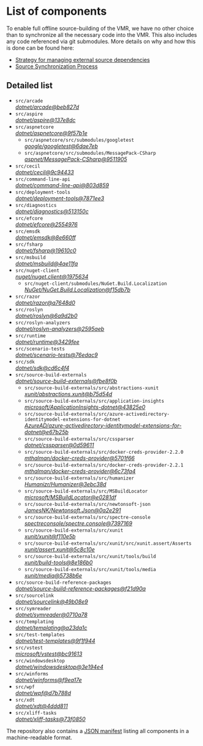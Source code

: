 ﻿# List of components

To enable full offline source-building of the VMR, we have no other choice than to synchronize all the necessary code into the VMR. This also includes any code referenced via git submodules. More details on why and how this is done can be found here:
- [Strategy for managing external source dependencies](src/arcade/Documentation/UnifiedBuild/VMR-Strategy-For-External-Source.md)
- [Source Synchronization Process](src/arcade/Documentation/UnifiedBuild/VMR-Design-And-Operation.md#source-synchronization-process)

## Detailed list

<!-- component list beginning -->
- `src/arcade`  
*[dotnet/arcade@beb827d](https://github.com/dotnet/arcade/tree/beb827ded6acdff8c7333dfc6583cc984a8f2620)*
- `src/aspire`  
*[dotnet/aspire@137e8dc](https://github.com/dotnet/aspire/tree/137e8dcae0a7b22c05f48c4e7a5d36fe3f00a8d7)*
- `src/aspnetcore`  
*[dotnet/aspnetcore@9f57b1e](https://github.com/dotnet/aspnetcore/tree/9f57b1ed7a4adab022ec5d227723f23862aad0e3)*
    - `src/aspnetcore/src/submodules/googletest`  
    *[google/googletest@6dae7eb](https://github.com/google/googletest/tree/6dae7eb4a5c3a169f3e298392bff4680224aa94a)*
    - `src/aspnetcore/src/submodules/MessagePack-CSharp`  
    *[aspnet/MessagePack-CSharp@9511905](https://github.com/aspnet/MessagePack-CSharp/tree/95119056ee8f4da1714b055a4f16893afaa73af7)*
- `src/cecil`  
*[dotnet/cecil@9c94433](https://github.com/dotnet/cecil/tree/9c9443396f8deacceb8edb169890e52aac25f311)*
- `src/command-line-api`  
*[dotnet/command-line-api@803d859](https://github.com/dotnet/command-line-api/tree/803d8598f98fb4efd94604b32627ee9407f246db)*
- `src/deployment-tools`  
*[dotnet/deployment-tools@7871ee3](https://github.com/dotnet/deployment-tools/tree/7871ee378dce87b64d930d4f33dca9c888f4034d)*
- `src/diagnostics`  
*[dotnet/diagnostics@513150c](https://github.com/dotnet/diagnostics/tree/513150c2f25077b1fcb194407e53c433c975f39b)*
- `src/efcore`  
*[dotnet/efcore@2554976](https://github.com/dotnet/efcore/tree/25549764f647963ea6a7cc0e8bd23c349fd66b87)*
- `src/emsdk`  
*[dotnet/emsdk@8e660ff](https://github.com/dotnet/emsdk/tree/8e660ff41e91879977e3a9d837e068bd72234c26)*
- `src/fsharp`  
*[dotnet/fsharp@19610c0](https://github.com/dotnet/fsharp/tree/19610c0b654766eec49d044cb97ca6eaa2a63d16)*
- `src/msbuild`  
*[dotnet/msbuild@4ae11fa](https://github.com/dotnet/msbuild/tree/4ae11fa8e4a86aef804cc79a42102641ad528106)*
- `src/nuget-client`  
*[nuget/nuget.client@1975634](https://github.com/nuget/nuget.client/tree/19756345139c45de23bd196e9b4be01d48e84fdd)*
    - `src/nuget-client/submodules/NuGet.Build.Localization`  
    *[NuGet/NuGet.Build.Localization@f15db7b](https://github.com/NuGet/NuGet.Build.Localization/tree/f15db7b7c6f5affbea268632ef8333d2687c8031)*
- `src/razor`  
*[dotnet/razor@a7648d0](https://github.com/dotnet/razor/tree/a7648d0ddc50f60c651bc2a25f4f36bdc2b496d7)*
- `src/roslyn`  
*[dotnet/roslyn@6a9d2b0](https://github.com/dotnet/roslyn/tree/6a9d2b077973e31b213517579f674b461053ac1c)*
- `src/roslyn-analyzers`  
*[dotnet/roslyn-analyzers@2595aeb](https://github.com/dotnet/roslyn-analyzers/tree/2595aeb5e9a506f3f845c01be18d70ded045e33a)*
- `src/runtime`  
*[dotnet/runtime@3429fee](https://github.com/dotnet/runtime/tree/3429fee9ed58213a8916e1e2aa921fda6ba24aa2)*
- `src/scenario-tests`  
*[dotnet/scenario-tests@76edac9](https://github.com/dotnet/scenario-tests/tree/76edac963b2c6296018c7bf1e04a03c8488076d3)*
- `src/sdk`  
*[dotnet/sdk@cd6c4f4](https://github.com/dotnet/sdk/tree/cd6c4f456d7becca490f68766d49d844b45941a7)*
- `src/source-build-externals`  
*[dotnet/source-build-externals@fbe8f0b](https://github.com/dotnet/source-build-externals/tree/fbe8f0b52ae0e083461d89db7229f6d70e874644)*
    - `src/source-build-externals/src/abstractions-xunit`  
    *[xunit/abstractions.xunit@b75d54d](https://github.com/xunit/abstractions.xunit/tree/b75d54d73b141709f805c2001b16f3dd4d71539d)*
    - `src/source-build-externals/src/application-insights`  
    *[microsoft/ApplicationInsights-dotnet@43825e0](https://github.com/microsoft/ApplicationInsights-dotnet/tree/43825e06a22cdfb702fc199a7ba99a7d541d48c6)*
    - `src/source-build-externals/src/azure-activedirectory-identitymodel-extensions-for-dotnet`  
    *[AzureAD/azure-activedirectory-identitymodel-extensions-for-dotnet@e67b25b](https://github.com/AzureAD/azure-activedirectory-identitymodel-extensions-for-dotnet/tree/e67b25be77532af9ba405670b34b4d263d505fde)*
    - `src/source-build-externals/src/cssparser`  
    *[dotnet/cssparser@0d59611](https://github.com/dotnet/cssparser/tree/0d59611784841735a7778a67aa6e9d8d000c861f)*
    - `src/source-build-externals/src/docker-creds-provider-2.2.0`  
    *[mthalman/docker-creds-provider@5701f66](https://github.com/mthalman/docker-creds-provider/tree/5701f6667c1fbd805684857baaa860383bbdfed7)*
    - `src/source-build-externals/src/docker-creds-provider-2.2.1`  
    *[mthalman/docker-creds-provider@6c73fa4](https://github.com/mthalman/docker-creds-provider/tree/6c73fa4784795ae07f49305a057abf5c473d2adb)*
    - `src/source-build-externals/src/humanizer`  
    *[Humanizr/Humanizer@3ebc38d](https://github.com/Humanizr/Humanizer/tree/3ebc38de585fc641a04b0e78ed69468453b0f8a1)*
    - `src/source-build-externals/src/MSBuildLocator`  
    *[microsoft/MSBuildLocator@e0281df](https://github.com/microsoft/MSBuildLocator/tree/e0281df33274ac3c3e22acc9b07dcb4b31d57dc0)*
    - `src/source-build-externals/src/newtonsoft-json`  
    *[JamesNK/Newtonsoft.Json@0a2e291](https://github.com/JamesNK/Newtonsoft.Json/tree/0a2e291c0d9c0c7675d445703e51750363a549ef)*
    - `src/source-build-externals/src/spectre-console`  
    *[spectreconsole/spectre.console@7397169](https://github.com/spectreconsole/spectre.console/tree/7397169a2757dc3657598bdea4ac222c0f283425)*
    - `src/source-build-externals/src/xunit`  
    *[xunit/xunit@f110e5b](https://github.com/xunit/xunit/tree/f110e5bee5dfd4c08339587c9c3df9292fcb597c)*
    - `src/source-build-externals/src/xunit/src/xunit.assert/Asserts`  
    *[xunit/assert.xunit@5c8c10e](https://github.com/xunit/assert.xunit/tree/5c8c10e085eb42f39f2fe0b40c94bf56649eb0a4)*
    - `src/source-build-externals/src/xunit/tools/build`  
    *[xunit/build-tools@8e186b0](https://github.com/xunit/build-tools/tree/8e186b0f8e398796e75453f3f18952b06d29fdfd)*
    - `src/source-build-externals/src/xunit/tools/media`  
    *[xunit/media@5738b6e](https://github.com/xunit/media/tree/5738b6e86f08e0389c4392b939c20e3eca2d9822)*
- `src/source-build-reference-packages`  
*[dotnet/source-build-reference-packages@f21d90a](https://github.com/dotnet/source-build-reference-packages/tree/f21d90a17e38addcbd9ad04d011c61cc1ca2eec6)*
- `src/sourcelink`  
*[dotnet/sourcelink@49b08e9](https://github.com/dotnet/sourcelink/tree/49b08e968e7e5edf282f068b4bce56b9909433b0)*
- `src/symreader`  
*[dotnet/symreader@0710a78](https://github.com/dotnet/symreader/tree/0710a7892d89999956e8808c28e9dd0512bd53f3)*
- `src/templating`  
*[dotnet/templating@a23da1c](https://github.com/dotnet/templating/tree/a23da1c15c737b5e121650cfa5a86805e74e34fc)*
- `src/test-templates`  
*[dotnet/test-templates@9f1f944](https://github.com/dotnet/test-templates/tree/9f1f944a1aa00a016e69dc911aa12b24945fba79)*
- `src/vstest`  
*[microsoft/vstest@bc91613](https://github.com/microsoft/vstest/tree/bc9161306b23641b0364b8f93d546da4d48da1eb)*
- `src/windowsdesktop`  
*[dotnet/windowsdesktop@3e194e4](https://github.com/dotnet/windowsdesktop/tree/3e194e4cbf1fd161480a18e44c26709af04da360)*
- `src/winforms`  
*[dotnet/winforms@f9ea17e](https://github.com/dotnet/winforms/tree/f9ea17ed57c1d2f5c1675f2c20547e53379af754)*
- `src/wpf`  
*[dotnet/wpf@d7b788d](https://github.com/dotnet/wpf/tree/d7b788d31b241b94cadc7978c7b4791a8e857f96)*
- `src/xdt`  
*[dotnet/xdt@4ddd811](https://github.com/dotnet/xdt/tree/4ddd8113a29852380b7b929117bfe67f401ac320)*
- `src/xliff-tasks`  
*[dotnet/xliff-tasks@73f0850](https://github.com/dotnet/xliff-tasks/tree/73f0850939d96131c28cf6ea6ee5aacb4da0083a)*
<!-- component list end -->

The repository also contains a [JSON manifest](https://github.com/dotnet/dotnet/blob/main/src/source-manifest.json) listing all components in a machine-readable format.
